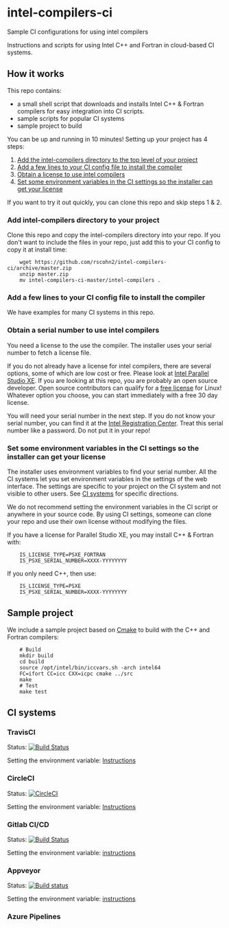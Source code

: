 # intel-compilers-ci
Sample CI configurations for using intel compilers

Instructions and scripts for using Intel C++ and Fortran in
cloud-based CI systems.

## How it works

This repo contains:

* a small shell script that downloads and installs Intel C++ & Fortran compilers for easy integration into CI scripts.
* sample scripts for popular CI systems
* sample project to build

You can be up and running in 10 minutes! Setting up your project has 4
steps:

1. [Add the intel-compilers directory to the top level of your project](#add_directory)
2. [Add a few lines to your CI config file to install the compiler](#config_file)
3. [Obtain a license to use intel compilers](#get_license)
4. [Set some environment variables in the CI settings so the installer can get your license](#environment)

If you want to try it out quickly, you can clone this repo and skip steps 1 & 2.

### Add intel-compilers directory to your project <a name="add_directory">

Clone this repo and copy the intel-compilers directory into your
repo. If you don't want to include the files in your repo, just add
this to your CI config to copy it at install time:

        wget https://github.com/rscohn2/intel-compilers-ci/archive/master.zip
        unzip master.zip
        mv intel-compilers-ci-master/intel-compilers .

### Add a few lines to your CI config file to install the compiler <a name="config_file">

We have examples for many CI systems in this repo.

### Obtain a serial number to use intel compilers <a name="get_license">

You need a license to the use the compiler. The installer uses
your serial number to fetch a license file.

If you do not already have a license for intel compilers, there are
several options, some of which are low cost or free. Please look at
[Intel Parallel Studio
XE](https://software.intel.com/en-us/parallel-studio-xe/choose-download). If
you are looking at this repo, you are probably an open source
developer. Open source contributors can qualify for a [free license](
https://software.intel.com/en-us/qualify-for-free-software/opensourcecontributor)
for Linux!  Whatever option you choose, you can start immediately with
a free 30 day license.

You will need your serial number in the next step. If you do not know
your serial number, you can find it at the [Intel Registration
Center](https://registrationcenter.intel.com/en/products).  Treat this
serial number like a password. Do not put it in your repo!

### Set some environment variables in the CI settings so the installer can get your license <a name="environment">

The installer uses environment variables to find your serial
number. All the CI systems let you set environment variables in the
settings of the web interface. The settings are specific to your
project on the CI system and not visible to other users. See [CI
systems](#CI_systems) for specific directions.

We do not recommend setting the environment variables in the CI script or anywhere
in your source code. By using CI settings, someone can clone your repo
and use their own license without modifying the files.

If you have a license for Parallel Studio XE, you may install C++ & Fortran with:

        IS_LICENSE_TYPE=PSXE_FORTRAN
        IS_PSXE_SERIAL_NUMBER=XXXX-YYYYYYYY

If you only need C++, then use:

        IS_LICENSE_TYPE=PSXE
        IS_PSXE_SERIAL_NUMBER=XXXX-YYYYYYYY

## Sample project

We include a sample project based on [Cmake](https://cmake.org/) to
build with the C++ and Fortran compilers:

        # Build
        mkdir build
        cd build
        source /opt/intel/bin/iccvars.sh -arch intel64
        FC=ifort CC=icc CXX=icpc cmake ../src
        make
        # Test
        make test

## CI systems <a name="CI_systems">

### TravisCI

Status: [![Build Status](https://travis-ci.org/rscohn2/intel-compilers-ci.svg?branch=master)](https://travis-ci.org/rscohn2/intel-compilers-ci)

Setting the environment variable:
[Instructions](https://docs.travis-ci.com/user/environment-variables/#defining-variables-in-repository-settings)

### CircleCI

Status: [![CircleCI](https://circleci.com/gh/rscohn2/intel-compilers-ci.svg?style=svg)](https://circleci.com/gh/rscohn2/intel-compilers-ci)

Setting the environment variable:
[Instructions](https://circleci.com/docs/2.0/env-vars/#setting-an-environment-variable-in-a-project)

### Gitlab CI/CD

Status: [![Build Status](https://gitlab.com/rscohn2/intel-compilers-ci/badges/master/build.svg)](https://gitlab.com/rscohn2/intel-compilers-ci/-/jobs)

Setting the environment variable: [instructions](https://docs.gitlab.com/ee/ci/variables/#protected-variables)

### Appveyor

Status: [![Build status](https://ci.appveyor.com/api/projects/status/lhhe8c5xho1ra7kx?svg=true)](https://ci.appveyor.com/project/rscohn2/intel-compilers-ci)

Setting the environment variable: [instructions](https://www.appveyor.com/docs/build-configuration/#custom-environment-variables)

### Azure Pipelines

